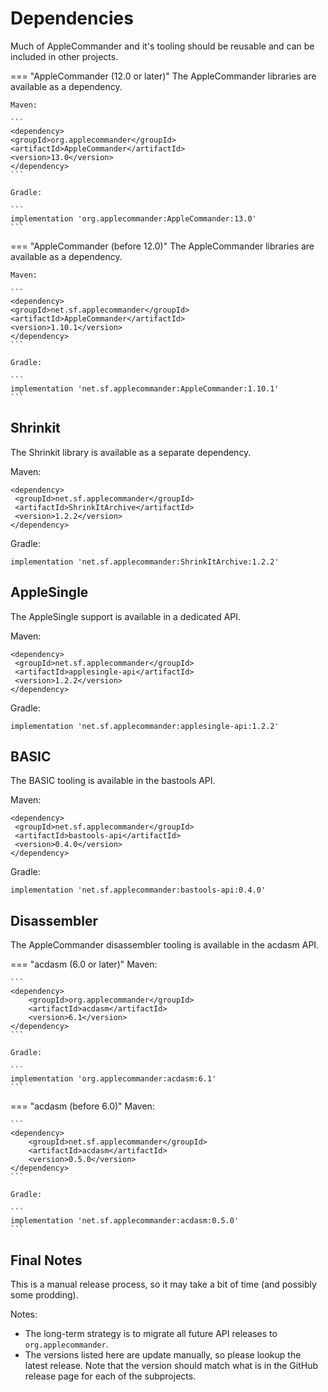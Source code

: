 # Dependencies

Much of AppleCommander and it's tooling should be reusable and can be included in other projects.

=== "AppleCommander (12.0 or later)"
    The AppleCommander libraries are available as a dependency.

    Maven:

    ```
    <dependency>
    <groupId>org.applecommander</groupId>
    <artifactId>AppleCommander</artifactId>
    <version>13.0</version>
    </dependency>
    ```

    Gradle:

    ```
    implementation 'org.applecommander:AppleCommander:13.0'
    ```

=== "AppleCommander (before 12.0)"
    The AppleCommander libraries are available as a dependency.

    Maven:

    ```
    <dependency>
    <groupId>net.sf.applecommander</groupId>
    <artifactId>AppleCommander</artifactId>
    <version>1.10.1</version>
    </dependency>
    ```

    Gradle:

    ```
    implementation 'net.sf.applecommander:AppleCommander:1.10.1'
    ```

## Shrinkit

The Shrinkit library is available as a separate dependency.

Maven:

```
<dependency>
 <groupId>net.sf.applecommander</groupId>
 <artifactId>ShrinkItArchive</artifactId>
 <version>1.2.2</version>
</dependency>
```

Gradle:

```
implementation 'net.sf.applecommander:ShrinkItArchive:1.2.2'
```

## AppleSingle 

The AppleSingle support is available in a dedicated API.

Maven:

```
<dependency>
 <groupId>net.sf.applecommander</groupId>
 <artifactId>applesingle-api</artifactId>
 <version>1.2.2</version>
</dependency>
```
Gradle:

```
implementation 'net.sf.applecommander:applesingle-api:1.2.2'
```

## BASIC 

The BASIC tooling is available in the bastools API.

Maven:

```
<dependency>
 <groupId>net.sf.applecommander</groupId>
 <artifactId>bastools-api</artifactId>
 <version>0.4.0</version>
</dependency>
```

Gradle:

```
implementation 'net.sf.applecommander:bastools-api:0.4.0'
```

## Disassembler

The AppleCommander disassembler tooling is available in the acdasm API.

=== "acdasm (6.0 or later)"
    Maven:

    ```
    <dependency>
        <groupId>org.applecommander</groupId>
        <artifactId>acdasm</artifactId>
        <version>6.1</version>
    </dependency>
    ```

    Gradle:

    ```
    implementation 'org.applecommander:acdasm:6.1'
    ```

=== "acdasm (before 6.0)"
    Maven:

    ```
    <dependency>
        <groupId>net.sf.applecommander</groupId>
        <artifactId>acdasm</artifactId>
        <version>0.5.0</version>
    </dependency>
    ```

    Gradle:

    ```
    implementation 'net.sf.applecommander:acdasm:0.5.0'
    ```

## Final Notes
This is a manual release process, so it may take a bit of time (and possibly some prodding).

Notes:

* The long-term strategy is to migrate all future API releases to `org.applecommander`.
* The versions listed here are update manually, so please lookup the latest release. Note that the version should match what is in the GitHub release page for each of the subprojects.
